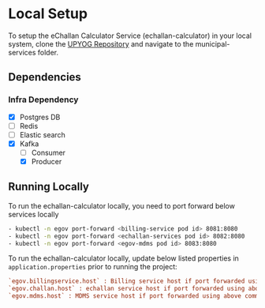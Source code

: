 # Local Setup

To setup the eChallan Calculator Service (echallan-calculator) in your local system, clone the [UPYOG Repository](https://github.com/upyog/UPYOG.git) and navigate to the municipal-services folder.

## Dependencies

### Infra Dependency

- [X] Postgres DB
- [ ] Redis
- [ ] Elastic search
- [X] Kafka
  - [ ] Consumer
  - [X] Producer

## Running Locally

To run the echallan-calculator locally, you need to port forward below services locally

```bash
- kubectl -n egov port-forward <billing-service pod id> 8081:8080
- kubectl -n egov port-forward <echallan-services pod id> 8082:8080
- kubectl -n egov port-forward <egov-mdms pod id> 8083:8080
````


To run the echallan-calculator locally, update below listed properties in `application.properties` prior to running the project:

```ini
`egov.billingservice.host` : Billing service host if port forwarded using above command, value should be set to  http://localhost:8081
`egov.challan.host` : echallan service host if port forwarded using above command, value should be set to  http://localhost:8082
`egov.mdms.host` : MDMS service host if port forwarded using above command, value should be set to  http://localhost:8083
```

